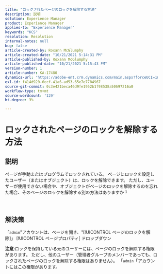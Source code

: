 ```yaml
---
title: "ロックされたページのロックを解除する方法"
description: 説明
solution: Experience Manager
product: Experience Manager
applies-to: "Experience Manager"
keywords: "KCS"
resolution: Resolution
internal-notes: null
bug: false
article-created-by: Roxann McGlumphy
article-created-date: "10/21/2021 5:14:31 PM"
article-published-by: Roxann McGlumphy
article-published-date: "10/21/2021 5:15:43 PM"
version-number: 1
article-number: KA-17480
dynamics-url: "https://adobe-ent.crm.dynamics.com/main.aspx?forceUCI=1&pagetype=entityrecord&etn=knowledgearticle&id=d0c55c59-9232-ec11-b6e5-000d3a5ba97a"
exl-id: f414d920-6ecf-41a6-ad53-65e7e7784967
source-git-commit: 0c3e421beca46d9fe1952b1f98538a50697216a0
workflow-type: tm+mt
source-wordcount: '129'
ht-degree: 3%

---
```


# ロックされたページのロックを解除する方法

## 説明

ページが手動またはプログラムでロックされている。 ページにロックを設定したユーザー（またはオブジェクト）は、ロックを解除できます。 ただし、ユーザーが使用できない場合や、オブジェクトがページのロックを解除するのを忘れた場合、そのページのロックを解除する別の方法はありますか？<br><br><br>

## 解決策


「`admin`&quot;アカウントは、ページを開き、&quot;[!UICONTROL ページのロックを解除]」 [!UICONTROL ページプロパティ] ドロップダウン

<b>注意</b>:ロックを保持している元のユーザーには、ページのロックを解除する権限があります。 ただし、他のユーザー（管理者グループのメンバーであっても、ロックされたページのロックを解除する権限はありません）。 「`admin`「アカウントにはこの権限があります。

